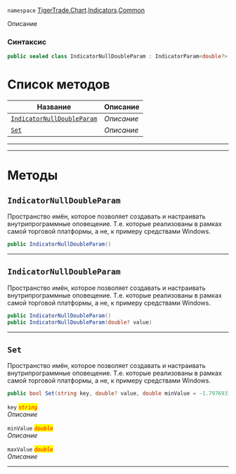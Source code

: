 
`namespace` [TigerTrade.Chart](../../../TigerTrade.Chart.md).[Indicators](../../../TigerTrade.Chart/Indicators.md).[Common](../../../TigerTrade.Chart/Indicators/Common.md)


Описание

### Синтаксис
```csharp
public sealed class IndicatorNullDoubleParam : IndicatorParam<double?>
```


# Список методов
| Название | Описание |
| --- | --- |
| [`IndicatorNullDoubleParam`](#method-indicatornulldoubleparam) | *Описание* |
| [`Set`](#method-set) | *Описание* |





***  
***  
# Методы

## `IndicatorNullDoubleParam`<a href="method-indicatornulldoubleparam" id="method-indicatornulldoubleparam"></a>
Пространство имён, которое позволяет создавать и настраивать внутрипрограммные оповещение. Т.е. которые реализованы в рамках самой торговой платформы, а не, к примеру средствами Windows.

```csharp
public IndicatorNullDoubleParam()
```

***  

## `IndicatorNullDoubleParam`<a href="method-indicatornulldoubleparam" id="method-indicatornulldoubleparam"></a>
Пространство имён, которое позволяет создавать и настраивать внутрипрограммные оповещение. Т.е. которые реализованы в рамках самой торговой платформы, а не, к примеру средствами Windows.

```csharp
public IndicatorNullDoubleParam()
public IndicatorNullDoubleParam(double? value)
```

***  

## `Set`<a href="method-set" id="method-set"></a>
Пространство имён, которое позволяет создавать и настраивать внутрипрограммные оповещение. Т.е. которые реализованы в рамках самой торговой платформы, а не, к примеру средствами Windows.

```csharp
public bool Set(string key, double? value, double minValue = -1.7976931348623157E+308, double maxValue = 1.7976931348623157E+308)
```

`key` <mark style="color:red;">*`string`*</mark>  
 *Описание*  

`minValue` <mark style="color:red;">*`double`*</mark>  
 *Описание*  

`maxValue` <mark style="color:red;">*`double`*</mark>  
 *Описание*  


***  

